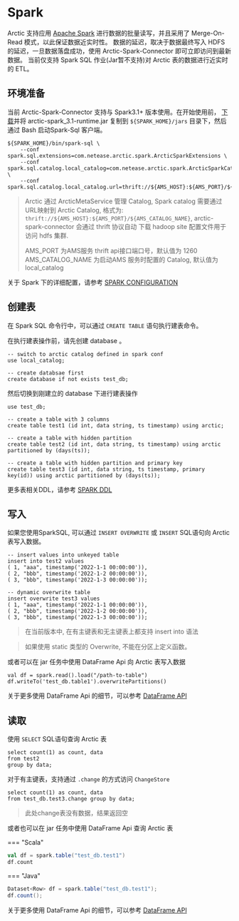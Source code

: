 # Spark

Arctic 支持应用 [Apache Spark](https://spark.apache.org/) 进行数据的批量读写，并且采用了 Merge-On-Read 模式，以此保证数据近实时性。 数据的延迟，取决于数据最终写入 HDFS
的延迟，一旦数据落盘成功，使用 Arctic-Spark-Connector 即可立即访问到最新数据。 当前仅支持 Spark SQL 作业(Jar暂不支持)对 Arctic 表的数据进行近实时的 ETL。

## 环境准备

当前 Arctic-Spark-Connector 支持与 Spark3.1+ 版本使用。在开始使用前，
[下载](https://github.com/NetEase/arctic/releases/download/v0.3.1-rc1/arctic-spark_3.1-runtime-0.3.1.jar)并将 arctic-spark_3.1-runtime.jar 复制到
`${SPARK_HOME}/jars` 目录下，然后通过 Bash 启动Spark-Sql 客户端。

```
${SPARK_HOME}/bin/spark-sql \
    --conf spark.sql.extensions=com.netease.arctic.spark.ArcticSparkExtensions \
    --conf spark.sql.catalog.local_catalog=com.netease.arctic.spark.ArcticSparkCatalog \
    --conf spark.sql.catalog.local_catalog.url=thrift://${AMS_HOST}:${AMS_PORT}/${AMS_CATALOG_NAME}
```

> Arctic 通过 ArcticMetaService 管理 Catalog, Spark catalog 需要通过URL映射到 Arctic Catalog, 格式为:
> `thrift://${AMS_HOST}:${AMS_PORT}/${AMS_CATALOG_NAME}`, arctic-spark-connector 会通过 thrift 协议自动
> 下载 hadoop site 配置文件用于访问 hdfs 集群.
>
> AMS_PORT 为AMS服务 thrift api接口端口号，默认值为 1260
> AMS_CATALOG_NAME 为启动AMS 服务时配置的 Catalog, 默认值为 local_catalog

关于 Spark 下的详细配置，请参考 [SPARK CONFIGURATION](spark-conf.md)

## 创建表

在 Spark SQL 命令行中，可以通过 `CREATE TABLE` 语句执行建表命令。

在执行建表操作前，请先创建 database 。

```
-- switch to arctic catalog defined in spark conf
use local_catalog;

-- create databsae first 
create database if not exists test_db;
```

然后切换到刚建立的 database 下进行建表操作

```
use test_db;

-- create a table with 3 columns
create table test1 (id int, data string, ts timestamp) using arctic;

-- create a table with hidden partition
create table test2 (id int, data string, ts timestamp) using arctic partitioned by (days(ts));

-- create a table with hidden partition and primary key
create table test3 (id int, data string, ts timestamp, primary key(id)) using arctic partitioned by (days(ts));
```

更多表相关DDL，请参考 [SPARK DDL](spark-ddl.md)

## 写入

如果您使用SparkSQL, 可以通过 `INSERT OVERWRITE` 或 `INSERT` SQL语句向 Arctic 表写入数据。

```
-- insert values into unkeyed table
insert into test2 values 
( 1, "aaa", timestamp('2022-1-1 00:00:00')),
( 2, "bbb", timestamp('2022-1-2 00:00:00')),
( 3, "bbb", timestamp('2022-1-3 00:00:00'));

-- dynamic overwrite table 
insert overwrite test3 values 
( 1, "aaa", timestamp('2022-1-1 00:00:00')),
( 2, "bbb", timestamp('2022-1-2 00:00:00')),
( 3, "bbb", timestamp('2022-1-3 00:00:00'));
```

> 在当前版本中, 在有主键表和无主键表上都支持 insert into 语法

> 如果使用 static 类型的 Overwrite, 不能在分区上定义函数。

或者可以在 jar 任务中使用 DataFrame Api 向 Arctic 表写入数据

``` 
val df = spark.read().load("/path-to-table")
df.writeTo('test_db.table1').overwritePartitions()
```

关于更多使用 DataFrame Api 的细节，可以参考 [DataFrame API](spark-ddl.md)

## 读取

使用 `SELECT` SQL语句查询 Arctic 表

``` 
select count(1) as count, data 
from test2 
group by data;
```

对于有主键表，支持通过 `.change` 的方式访问 `ChangeStore`

``` 
select count(1) as count, data
from test_db.test3.change group by data;
```
> 此处change表没有数据，结果返回空

或者也可以在 jar 任务中使用 DataFrame Api 查询 Arctic 表

=== "Scala"
```scala
val df = spark.table("test_db.test1")
df.count
```

=== "Java"
```java
Dataset<Row> df = spark.table("test_db.test1");
df.count();
```


关于更多使用 DataFrame Api 的细节，可以参考 [DataFrame API](spark-ddl.md)
